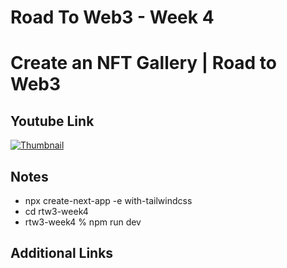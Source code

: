 # Road To Web3 - Week 4

# Create an NFT Gallery | Road to Web3

## Youtube Link

[![Thumbnail](https://img.youtube.com/vi/JzsTfOFjC1o/maxresdefault.jpg)](https://youtu.be/JzsTfOFjC1o)

## Notes

- npx create-next-app -e with-tailwindcss
- cd rtw3-week4
- rtw3-week4 % npm run dev

## Additional Links
